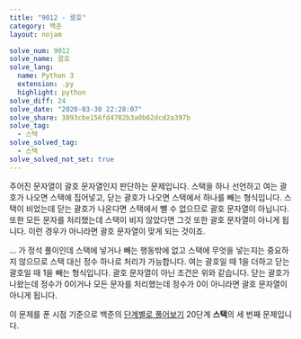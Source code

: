 ```yaml
---
title: "9012 - 괄호"
category: 백준
layout: nojam

solve_num: 9012
solve_name: 괄호
solve_lang:
  name: Python 3
  extension: .py
  highlight: python
solve_diff: 24
solve_date: "2020-03-30 22:28:07"
solve_share: 3893cbe156fd4702b3a0b62dcd2a397b
solve_tag:
  - 스택
solve_solved_tag:
  - 스택
solve_solved_not_set: true
---
```


주어진 문자열이 괄호 문자열인지 판단하는 문제입니다. 스택을 하나 선언하고 여는 괄호가 나오면 스택에 집어넣고, 닫는 괄호가 나오면 스택에서 하나를 빼는 형식입니다. 스택이 비었는데 닫는 괄호가 나온다면 스택에서 뺄 수 없으므로 괄호 문자열이 아닙니다. 또한 모든 문자를 처리했는데 스택이 비지 않았다면 그것 또한 괄호 문자열이 아니게 됩니다. 이런 경우가 아니라면 괄호 문자열이 맞게 되는 것이죠.

... 가 정석 풀이인데 스택에 넣거나 빼는 행동밖에 없고 스택에 무엇을 넣는지는 중요하지 않으므로 스택 대신 정수 하나로 처리가 가능합니다. 여는 괄호일 때 1을 더하고 닫는 괄호일 때 1을 빼는 형식입니다. 괄호 문자열이 아닌 조건은 위와 같습니다. 닫는 괄호가 나왔는데 정수가 0이거나 모든 문자를 처리했는데 정수가 0이 아니라면 괄호 문자열이 아니게 됩니다.

이 문제를 푼 시점 기준으로 백준의 [단계별로 풀어보기](http://noj.am/p/s) 20단계 **스택**의 세 번째 문제입니다.
